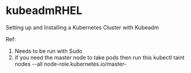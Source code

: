 # kubeadmRHEL
Setting up and Installing a Kubernetes Cluster with Kubeadm

Ref: 

1. Needs to be run with Sudo
2. if you need the master node to take pods then run this
kubectl taint nodes --all node-role.kubernetes.io/master-
